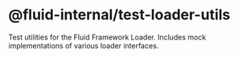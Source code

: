# @fluid-internal/test-loader-utils

Test utilities for the Fluid Framework Loader.  Includes mock implementations of various loader interfaces.
